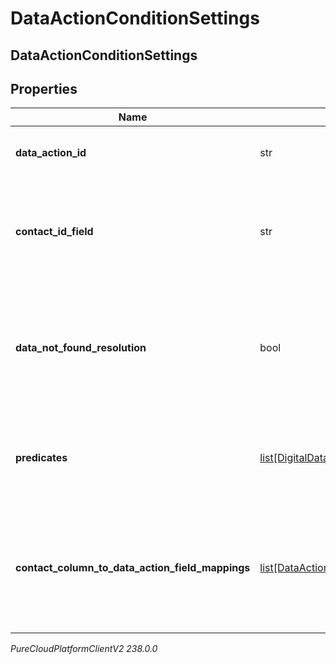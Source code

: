 # DataActionConditionSettings

## DataActionConditionSettings

## Properties

|Name | Type | Description | Notes|
|------------ | ------------- | ------------- | -------------|
| **data_action_id** | str | The Data Action Id to use for this condition. | |
| **contact_id_field** | str | The input field from the data action that the contactId will be passed into. | [optional] |
| **data_not_found_resolution** | bool | The result of this condition if the data action returns a result indicating there was no data. | |
| **predicates** | [list[DigitalDataActionConditionPredicate]](DigitalDataActionConditionPredicate) | A list of predicates defining the comparisons to use for this condition. | [optional] |
| **contact_column_to_data_action_field_mappings** | [list[DataActionContactColumnFieldMapping]](DataActionContactColumnFieldMapping) | A list of mappings defining which contact data fields will be passed to which data action input fields. | [optional] |



_PureCloudPlatformClientV2 238.0.0_

